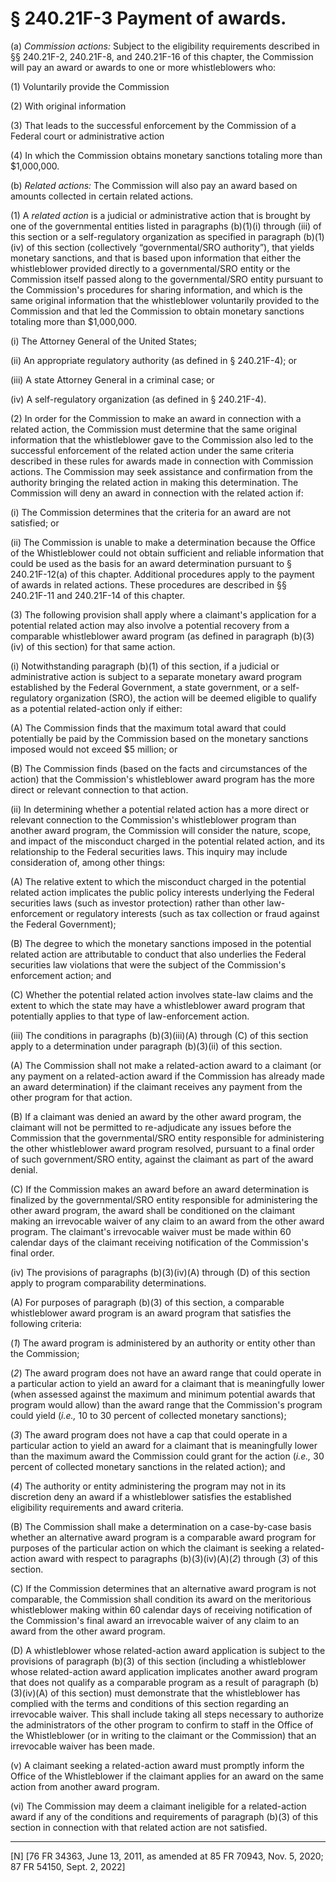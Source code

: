 # § 240.21F-3   Payment of awards.

(a) *Commission actions:* Subject to the eligibility requirements described in §§ 240.21F-2, 240.21F-8, and 240.21F-16 of this chapter, the Commission will pay an award or awards to one or more whistleblowers who:


(1) Voluntarily provide the Commission


(2) With original information


(3) That leads to the successful enforcement by the Commission of a Federal court or administrative action


(4) In which the Commission obtains monetary sanctions totaling more than $1,000,000.


(b) *Related actions:* The Commission will also pay an award based on amounts collected in certain related actions.


(1) A *related action* is a judicial or administrative action that is brought by one of the governmental entities listed in paragraphs (b)(1)(i) through (iii) of this section or a self-regulatory organization as specified in paragraph (b)(1)(iv) of this section (collectively “governmental/SRO authority”), that yields monetary sanctions, and that is based upon information that either the whistleblower provided directly to a governmental/SRO entity or the Commission itself passed along to the governmental/SRO entity pursuant to the Commission's procedures for sharing information, and which is the same original information that the whistleblower voluntarily provided to the Commission and that led the Commission to obtain monetary sanctions totaling more than $1,000,000.


(i) The Attorney General of the United States;


(ii) An appropriate regulatory authority (as defined in § 240.21F-4); or


(iii) A state Attorney General in a criminal case; or


(iv) A self-regulatory organization (as defined in § 240.21F-4).




(2) In order for the Commission to make an award in connection with a related action, the Commission must determine that the same original information that the whistleblower gave to the Commission also led to the successful enforcement of the related action under the same criteria described in these rules for awards made in connection with Commission actions. The Commission may seek assistance and confirmation from the authority bringing the related action in making this determination. The Commission will deny an award in connection with the related action if:


(i) The Commission determines that the criteria for an award are not satisfied; or


(ii) The Commission is unable to make a determination because the Office of the Whistleblower could not obtain sufficient and reliable information that could be used as the basis for an award determination pursuant to § 240.21F-12(a) of this chapter. Additional procedures apply to the payment of awards in related actions. These procedures are described in §§ 240.21F-11 and 240.21F-14 of this chapter.


(3) The following provision shall apply where a claimant's application for a potential related action may also involve a potential recovery from a comparable whistleblower award program (as defined in paragraph (b)(3)(iv) of this section) for that same action.


(i) Notwithstanding paragraph (b)(1) of this section, if a judicial or administrative action is subject to a separate monetary award program established by the Federal Government, a state government, or a self-regulatory organization (SRO), the action will be deemed eligible to qualify as a potential related-action only if either:


(A) The Commission finds that the maximum total award that could potentially be paid by the Commission based on the monetary sanctions imposed would not exceed $5 million; or


(B) The Commission finds (based on the facts and circumstances of the action) that the Commission's whistleblower award program has the more direct or relevant connection to that action.


(ii) In determining whether a potential related action has a more direct or relevant connection to the Commission's whistleblower program than another award program, the Commission will consider the nature, scope, and impact of the misconduct charged in the potential related action, and its relationship to the Federal securities laws. This inquiry may include consideration of, among other things:


(A) The relative extent to which the misconduct charged in the potential related action implicates the public policy interests underlying the Federal securities laws (such as investor protection) rather than other law-enforcement or regulatory interests (such as tax collection or fraud against the Federal Government);


(B) The degree to which the monetary sanctions imposed in the potential related action are attributable to conduct that also underlies the Federal securities law violations that were the subject of the Commission's enforcement action; and


(C) Whether the potential related action involves state-law claims and the extent to which the state may have a whistleblower award program that potentially applies to that type of law-enforcement action.


(iii) The conditions in paragraphs (b)(3)(iii)(A) through (C) of this section apply to a determination under paragraph (b)(3)(ii) of this section.


(A) The Commission shall not make a related-action award to a claimant (or any payment on a related-action award if the Commission has already made an award determination) if the claimant receives any payment from the other program for that action.


(B) If a claimant was denied an award by the other award program, the claimant will not be permitted to re-adjudicate any issues before the Commission that the governmental/SRO entity responsible for administering the other whistleblower award program resolved, pursuant to a final order of such government/SRO entity, against the claimant as part of the award denial.


(C) If the Commission makes an award before an award determination is finalized by the governmental/SRO entity responsible for administering the other award program, the award shall be conditioned on the claimant making an irrevocable waiver of any claim to an award from the other award program. The claimant's irrevocable waiver must be made within 60 calendar days of the claimant receiving notification of the Commission's final order.


(iv) The provisions of paragraphs (b)(3)(iv)(A) through (D) of this section apply to program comparability determinations.


(A) For purposes of paragraph (b)(3) of this section, a comparable whistleblower award program is an award program that satisfies the following criteria:


(*1*) The award program is administered by an authority or entity other than the Commission;


(*2*) The award program does not have an award range that could operate in a particular action to yield an award for a claimant that is meaningfully lower (when assessed against the maximum and minimum potential awards that program would allow) than the award range that the Commission's program could yield (*i.e.,* 10 to 30 percent of collected monetary sanctions);


(*3*) The award program does not have a cap that could operate in a particular action to yield an award for a claimant that is meaningfully lower than the maximum award the Commission could grant for the action (*i.e.,* 30 percent of collected monetary sanctions in the related action); and


(*4*) The authority or entity administering the program may not in its discretion deny an award if a whistleblower satisfies the established eligibility requirements and award criteria.


(B) The Commission shall make a determination on a case-by-case basis whether an alternative award program is a comparable award program for purposes of the particular action on which the claimant is seeking a related-action award with respect to paragraphs (b)(3)(iv)(A)(*2*) through (*3*) of this section.


(C) If the Commission determines that an alternative award program is not comparable, the Commission shall condition its award on the meritorious whistleblower making within 60 calendar days of receiving notification of the Commission's final award an irrevocable waiver of any claim to an award from the other award program.


(D) A whistleblower whose related-action award application is subject to the provisions of paragraph (b)(3) of this section (including a whistleblower whose related-action award application implicates another award program that does not qualify as a comparable program as a result of paragraph (b)(3)(iv)(A) of this section) must demonstrate that the whistleblower has complied with the terms and conditions of this section regarding an irrevocable waiver. This shall include taking all steps necessary to authorize the administrators of the other program to confirm to staff in the Office of the Whistleblower (or in writing to the claimant or the Commission) that an irrevocable waiver has been made.


(v) A claimant seeking a related-action award must promptly inform the Office of the Whistleblower if the claimant applies for an award on the same action from another award program.


(vi) The Commission may deem a claimant ineligible for a related-action award if any of the conditions and requirements of paragraph (b)(3) of this section in connection with that related action are not satisfied.



---

[N] [76 FR 34363, June 13, 2011, as amended at 85 FR 70943, Nov. 5, 2020; 87 FR 54150, Sept. 2, 2022]




